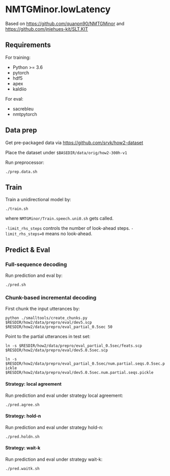 # NMTGMinor.lowLatency
Based on https://github.com/quanpn90/NMTGMinor and https://github.com/jniehues-kit/SLT.KIT

## Requirements
For training:
* Python >= 3.6
* pytorch
* hdf5
* apex
* kaldiio

For eval:
* sacrebleu
* nmtpytorch

## Data prep
Get pre-packaged data via https://github.com/srvk/how2-dataset

Place the dataset under `$BASEDIR/data/orig/how2-300h-v1`

Run preprocessor:

`./prep.data.sh`

## Train 
Train a unidirectional model by:

`./train.sh`

where `NMTGMinor/Train.speech.uni0.sh` gets called. 

`-limit_rhs_steps` controls the number of look-ahead steps. `-limit_rhs_steps=0` means no look-ahead.

## Predict & Eval
### Full-sequence decoding
Run prediction and eval by:

`./pred.sh`

### Chunk-based incremental decoding
First chunk the input utterances by:

`python ./smalltools/create_chunks.py $RESDIR/how2/data/prepro/eval/dev5.scp $RESDIR/how2/data/prepro/eval_partial_0.5sec 50`

Point to the partial utterances in test set:

`ln -s $RESDIR/how2/data/prepro/eval_partial_0.5sec/feats.scp $RESDIR/how2/data/prepro/eval/dev5.0.5sec.scp`

`ln -s $RESDIR/how2/data/prepro/eval_partial_0.5sec/num.partial.seqs.0.5sec.pickle $RESDIR/how2/data/prepro/eval/dev5.0.5sec.num.partial.seqs.pickle`

#### Strategy: local agreement
Run prediction and eval under strategy local agreement:

`./pred.agree.sh`

#### Strategy: hold-n
Run prediction and eval under strategy hold-n:

`./pred.holdn.sh`

#### Strategy: wait-k
Run prediction and eval under strategy wait-k:

`./pred.waitk.sh`
